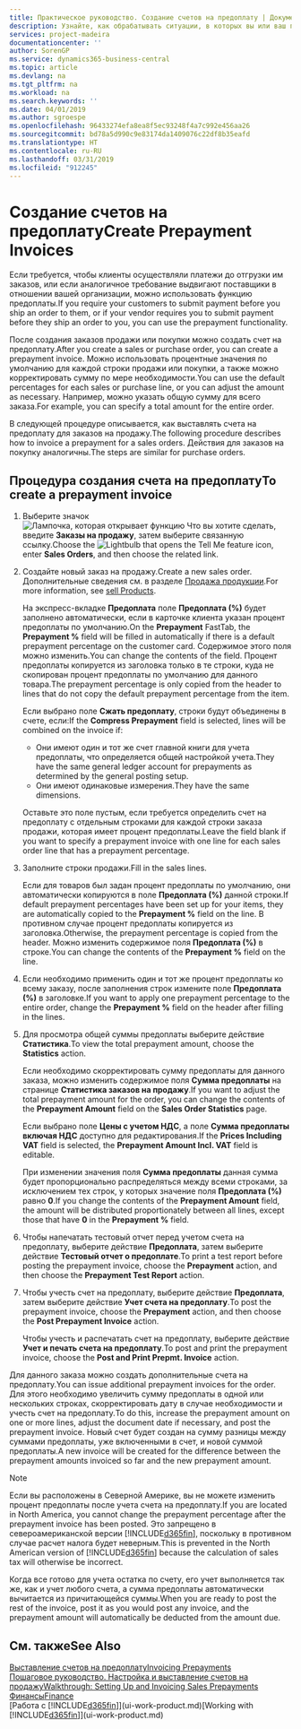 ```yaml
---
title: Практическое руководство. Создание счетов на предоплату | Документы Майкрософт
description: Узнайте, как обрабатывать ситуации, в которых вы или ваш поставщик требует предоплату.
services: project-madeira
documentationcenter: ''
author: SorenGP
ms.service: dynamics365-business-central
ms.topic: article
ms.devlang: na
ms.tgt_pltfrm: na
ms.workload: na
ms.search.keywords: ''
ms.date: 04/01/2019
ms.author: sgroespe
ms.openlocfilehash: 96433274efa8ea8f5ec93248f4a7c992e456aa26
ms.sourcegitcommit: bd78a5d990c9e83174da1409076c22df8b35eafd
ms.translationtype: HT
ms.contentlocale: ru-RU
ms.lasthandoff: 03/31/2019
ms.locfileid: "912245"
---
```

# <a name="create-prepayment-invoices"></a><span data-ttu-id="671b9-103">Создание счетов на предоплату</span><span class="sxs-lookup"><span data-stu-id="671b9-103">Create Prepayment Invoices</span></span>
<span data-ttu-id="671b9-104">Если требуется, чтобы клиенты осуществляли платежи до отгрузки им заказов, или если аналогичное требование выдвигают поставщики в отношении вашей организации, можно использовать функцию предоплаты.</span><span class="sxs-lookup"><span data-stu-id="671b9-104">If you require your customers to submit payment before you ship an order to them, or if your vendor requires you to submit payment before they ship an order to you, you can use the prepayment functionality.</span></span>  

<span data-ttu-id="671b9-105">После создания заказов продажи или покупки можно создать счет на предоплату.</span><span class="sxs-lookup"><span data-stu-id="671b9-105">After you create a sales or purchase order, you can create a prepayment invoice.</span></span> <span data-ttu-id="671b9-106">Можно использовать процентные значения по умолчанию для каждой строки продажи или покупки, а также можно корректировать сумму по мере необходимости.</span><span class="sxs-lookup"><span data-stu-id="671b9-106">You can use the default percentages for each sales or purchase line, or you can adjust the amount as necessary.</span></span> <span data-ttu-id="671b9-107">Например, можно указать общую сумму для всего заказа.</span><span class="sxs-lookup"><span data-stu-id="671b9-107">For example, you can specify a total amount for the entire order.</span></span>  

<span data-ttu-id="671b9-108">В следующей процедуре описывается, как выставлять счета на предоплату для заказов на продажу.</span><span class="sxs-lookup"><span data-stu-id="671b9-108">The following procedure describes how to invoice a prepayment for a sales orders.</span></span> <span data-ttu-id="671b9-109">Действия для заказов на покупку аналогичны.</span><span class="sxs-lookup"><span data-stu-id="671b9-109">The steps are similar for purchase orders.</span></span>  

## <a name="to-create-a-prepayment-invoice"></a><span data-ttu-id="671b9-110">Процедура создания счета на предоплату</span><span class="sxs-lookup"><span data-stu-id="671b9-110">To create a prepayment invoice</span></span>  
1. <span data-ttu-id="671b9-111">Выберите значок ![Лампочка, которая открывает функцию Что вы хотите сделать](media/ui-search/search_small.png "Что вы хотите сделать"), введите **Заказы на продажу**, затем выберите связанную ссылку.</span><span class="sxs-lookup"><span data-stu-id="671b9-111">Choose the ![Lightbulb that opens the Tell Me feature](media/ui-search/search_small.png "Tell me what you want to do") icon, enter **Sales Orders**, and then choose the related link.</span></span>  
2. <span data-ttu-id="671b9-112">Создайте новый заказ на продажу.</span><span class="sxs-lookup"><span data-stu-id="671b9-112">Create a new sales order.</span></span> <span data-ttu-id="671b9-113">Дополнительные сведения см. в разделе [Продажа продукции](sales-how-sell-products.md).</span><span class="sxs-lookup"><span data-stu-id="671b9-113">For more information, see [sell Products](sales-how-sell-products.md).</span></span>  

    <span data-ttu-id="671b9-114">На экспресс-вкладке **Предоплата** поле **Предоплата (%)** будет заполнено автоматически, если в карточке клиента указан процент предоплаты по умолчанию.</span><span class="sxs-lookup"><span data-stu-id="671b9-114">On the **Prepayment** FastTab, the **Prepayment %** field will be filled in automatically if there is a default prepayment percentage on the customer card.</span></span> <span data-ttu-id="671b9-115">Содержимое этого поля можно изменить.</span><span class="sxs-lookup"><span data-stu-id="671b9-115">You can change the contents of the field.</span></span> <span data-ttu-id="671b9-116">Процент предоплаты копируется из заголовка только в те строки, куда не скопирован процент предоплаты по умолчанию для данного товара.</span><span class="sxs-lookup"><span data-stu-id="671b9-116">The prepayment percentage is only copied from the header to lines that do not copy the default prepayment percentage from the item.</span></span>  

    <span data-ttu-id="671b9-117">Если выбрано поле **Сжать предоплату**, строки будут объединены в счете, если:</span><span class="sxs-lookup"><span data-stu-id="671b9-117">If the **Compress Prepayment** field is selected, lines will be combined on the invoice if:</span></span>  
    - <span data-ttu-id="671b9-118">Они имеют один и тот же счет главной книги для учета предоплаты, что определяется общей настройкой учета.</span><span class="sxs-lookup"><span data-stu-id="671b9-118">They have the same general ledger account for prepayments as determined by the general posting setup.</span></span>  
    - <span data-ttu-id="671b9-119">Они имеют одинаковые измерения.</span><span class="sxs-lookup"><span data-stu-id="671b9-119">They have the same dimensions.</span></span>  

    <span data-ttu-id="671b9-120">Оставьте это поле пустым, если требуется определить счет на предоплату с отдельным строками для каждой строки заказа продажи, которая имеет процент предоплаты.</span><span class="sxs-lookup"><span data-stu-id="671b9-120">Leave the field blank if you want to specify a prepayment invoice with one line for each sales order line that has a prepayment percentage.</span></span>  

3. <span data-ttu-id="671b9-121">Заполните строки продажи.</span><span class="sxs-lookup"><span data-stu-id="671b9-121">Fill in the sales lines.</span></span>  

    <span data-ttu-id="671b9-122">Если для товаров был задан процент предоплаты по умолчанию, они автоматически копируются в поле **Предоплата (%)** данной строки.</span><span class="sxs-lookup"><span data-stu-id="671b9-122">If default prepayment percentages have been set up for your items, they are automatically copied to the **Prepayment %** field on the line.</span></span> <span data-ttu-id="671b9-123">В противном случае процент предоплаты копируется из заголовка.</span><span class="sxs-lookup"><span data-stu-id="671b9-123">Otherwise, the prepayment percentage is copied from the header.</span></span> <span data-ttu-id="671b9-124">Можно изменить содержимое поля **Предоплата (%)** в строке.</span><span class="sxs-lookup"><span data-stu-id="671b9-124">You can change the contents of the **Prepayment %** field on the line.</span></span>  
4. <span data-ttu-id="671b9-125">Если необходимо применить один и тот же процент предоплаты ко всему заказу, после заполнения строк измените поле **Предоплата (%)** в заголовке.</span><span class="sxs-lookup"><span data-stu-id="671b9-125">If you want to apply one prepayment percentage to the entire order, change the **Prepayment %** field on the header after filling in the lines.</span></span>  
5. <span data-ttu-id="671b9-126">Для просмотра общей суммы предоплаты выберите действие **Статистика**.</span><span class="sxs-lookup"><span data-stu-id="671b9-126">To view the total prepayment amount, choose the **Statistics** action.</span></span>

    <span data-ttu-id="671b9-127">Если необходимо скорректировать сумму предоплаты для данного заказа, можно изменить содержимое поля **Сумма предоплаты** на странице **Статистика заказов на продажу**.</span><span class="sxs-lookup"><span data-stu-id="671b9-127">If you want to adjust the total prepayment amount for the order, you can change the contents of the **Prepayment Amount** field on the **Sales Order Statistics** page.</span></span>  

    <span data-ttu-id="671b9-128">Если выбрано поле **Цены с учетом НДС**, а поле **Сумма предоплаты включая НДС** доступно для редактирования.</span><span class="sxs-lookup"><span data-stu-id="671b9-128">If the **Prices Including VAT** field is selected, the **Prepayment Amount Incl. VAT** field is editable.</span></span>  

    <span data-ttu-id="671b9-129">При изменении значения поля **Сумма предоплаты** данная сумма будет пропорционально распределяться между всеми строками, за исключением тех строк, у которых значение поля **Предоплата (%)** равно **0**.</span><span class="sxs-lookup"><span data-stu-id="671b9-129">If you change the contents of the **Prepayment Amount** field, the amount will be distributed proportionately between all lines, except those that have **0** in the **Prepayment %** field.</span></span>  
6. <span data-ttu-id="671b9-130">Чтобы напечатать тестовый отчет перед учетом счета на предоплату, выберите действие **Предоплата**, затем выберите действие **Тестовый отчет о предоплате**.</span><span class="sxs-lookup"><span data-stu-id="671b9-130">To print a test report before posting the prepayment invoice, choose the **Prepayment** action, and then choose the **Prepayment Test Report** action.</span></span>  
7. <span data-ttu-id="671b9-131">Чтобы учесть счет на предоплату, выберите действие **Предоплата**, затем выберите действие **Учет счета на предоплату**.</span><span class="sxs-lookup"><span data-stu-id="671b9-131">To post the prepayment invoice, choose the **Prepayment** action, and then choose the **Post Prepayment Invoice** action.</span></span>  

    <span data-ttu-id="671b9-132">Чтобы учесть и распечатать счет на предоплату, выберите действие **Учет и печать счета на предоплату**.</span><span class="sxs-lookup"><span data-stu-id="671b9-132">To post and print the prepayment invoice, choose the **Post and Print Prepmt. Invoice** action.</span></span>  

<span data-ttu-id="671b9-133">Для данного заказа можно создать дополнительные счета на предоплату.</span><span class="sxs-lookup"><span data-stu-id="671b9-133">You can issue additional prepayment invoices for the order.</span></span> <span data-ttu-id="671b9-134">Для этого необходимо увеличить сумму предоплаты в одной или нескольких строках, скорректировать дату в случае необходимости и учесть счет на предоплату.</span><span class="sxs-lookup"><span data-stu-id="671b9-134">To do this, increase the prepayment amount on one or more lines, adjust the document date if necessary, and post the prepayment invoice.</span></span> <span data-ttu-id="671b9-135">Новый счет будет создан на сумму разницы между суммами предоплаты, уже включенными в счет, и новой суммой предоплаты.</span><span class="sxs-lookup"><span data-stu-id="671b9-135">A new invoice will be created for the difference between the prepayment amounts invoiced so far and the new prepayment amount.</span></span>  

> [!NOTE]  
>  <span data-ttu-id="671b9-136">Если вы расположены в Северной Америке, вы не можете изменить процент предоплаты после учета счета на предоплату.</span><span class="sxs-lookup"><span data-stu-id="671b9-136">If you are located in North America, you cannot change the prepayment percentage after the prepayment invoice has been posted.</span></span> <span data-ttu-id="671b9-137">Это запрещено в североамериканской версии [!INCLUDE[d365fin](includes/d365fin_md.md)], поскольку в противном случае расчет налога будет неверным.</span><span class="sxs-lookup"><span data-stu-id="671b9-137">This is prevented in the North American version of [!INCLUDE[d365fin](includes/d365fin_md.md)] because the calculation of sales tax will otherwise be incorrect.</span></span>  

 <span data-ttu-id="671b9-138">Когда все готово для учета остатка по счету, его учет выполняется так же, как и учет любого счета, а сумма предоплаты автоматически вычитается из причитающейся суммы.</span><span class="sxs-lookup"><span data-stu-id="671b9-138">When you are ready to post the rest of the invoice, post it as you would post any invoice, and the prepayment amount will automatically be deducted from the amount due.</span></span>  

## <a name="see-also"></a><span data-ttu-id="671b9-139">См. также</span><span class="sxs-lookup"><span data-stu-id="671b9-139">See Also</span></span>  
[<span data-ttu-id="671b9-140">Выставление счетов на предоплату</span><span class="sxs-lookup"><span data-stu-id="671b9-140">Invoicing Prepayments</span></span>](finance-invoice-prepayments.md)  
[<span data-ttu-id="671b9-141">Пошаговое руководство. Настройка и выставление счетов на продажу</span><span class="sxs-lookup"><span data-stu-id="671b9-141">Walkthrough: Setting Up and Invoicing Sales Prepayments</span></span>](walkthrough-setting-up-and-invoicing-sales-prepayments.md)  
[<span data-ttu-id="671b9-142">Финансы</span><span class="sxs-lookup"><span data-stu-id="671b9-142">Finance</span></span>](finance.md)  
<span data-ttu-id="671b9-143">[Работа с [!INCLUDE[d365fin](includes/d365fin_md.md)]](ui-work-product.md)</span><span class="sxs-lookup"><span data-stu-id="671b9-143">[Working with [!INCLUDE[d365fin](includes/d365fin_md.md)]](ui-work-product.md)</span></span>

